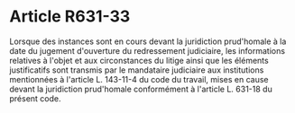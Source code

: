 # Article R631-33

Lorsque des instances sont en cours devant la juridiction prud'homale à la date du jugement d'ouverture du redressement judiciaire, les informations relatives à l'objet et aux circonstances du litige ainsi que les éléments justificatifs sont transmis par le mandataire judiciaire aux institutions mentionnées à l'article L. 143-11-4 du code du travail, mises en cause devant la juridiction prud'homale conformément à l'article L. 631-18 du présent code.
